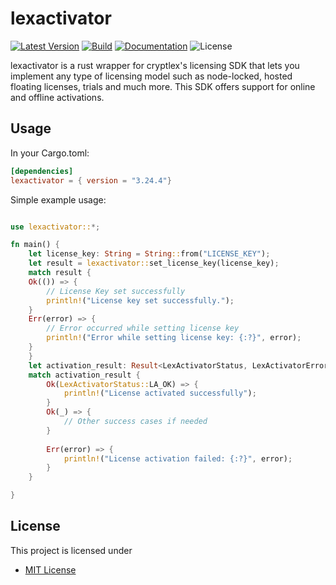 # lexactivator

[![Latest Version](https://img.shields.io/crates/v/lexactivator.svg)](https://crates.io/crates/lexactivator)
[![Build](https://github.com/cryptlex/lexactivator-rust/actions/workflows/crate-publish.yml/badge.svg)](https://github.com/cryptlex/lexactivator-rust/actions/workflows/crate-publish.yml)
[![Documentation](https://docs.rs/lexactivator/badge.svg)](https://docs.rs/lexactivator)
![License](https://img.shields.io/crates/l/lexactivator)

lexactivator is a rust wrapper for cryptlex's licensing SDK that lets you implement any type of licensing model such as node-locked, hosted floating licenses, trials and much more. This SDK offers support for online and offline activations.

## Usage

In your Cargo.toml:

```toml
[dependencies]
lexactivator = { version = "3.24.4"}
```

Simple example usage:

```rust

use lexactivator::*;

fn main() {
    let license_key: String = String::from("LICENSE_KEY");
    let result = lexactivator::set_license_key(license_key);
    match result {
    Ok(()) => {
        // License Key set successfully
        println!("License key set successfully.");
    }
    Err(error) => {
        // Error occurred while setting license key
        println!("Error while setting license key: {:?}", error);
    }
    }
    let activation_result: Result<LexActivatorStatus, LexActivatorError> = lexactivator::activate_license();
    match activation_result {
        Ok(LexActivatorStatus::LA_OK) => {
            println!("License activated successfully");
        }
        Ok(_) => {
            // Other success cases if needed
        }
        
        Err(error) => {
            println!("License activation failed: {:?}", error);
        }
    }

}
```
## License

This project is licensed under 

* [MIT License](https://opensource.org/licenses/MIT)
